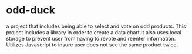 # odd-duck
a project that includes being able to select and vote on odd products. This project includes a library in order to create a data chart.It also uses local storage to prevent user from having to revote and reenter information. Utilizes Javascript to insure user does not see the same product twice. 